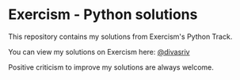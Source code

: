 # Exercism - Python solutions
This repository contains my solutions from Exercism's Python Track. 

You can view my solutions on Exercism here: [@divasriv](https://exercism.org/profiles/divasriv)

Positive criticism to improve my solutions are always welcome.

